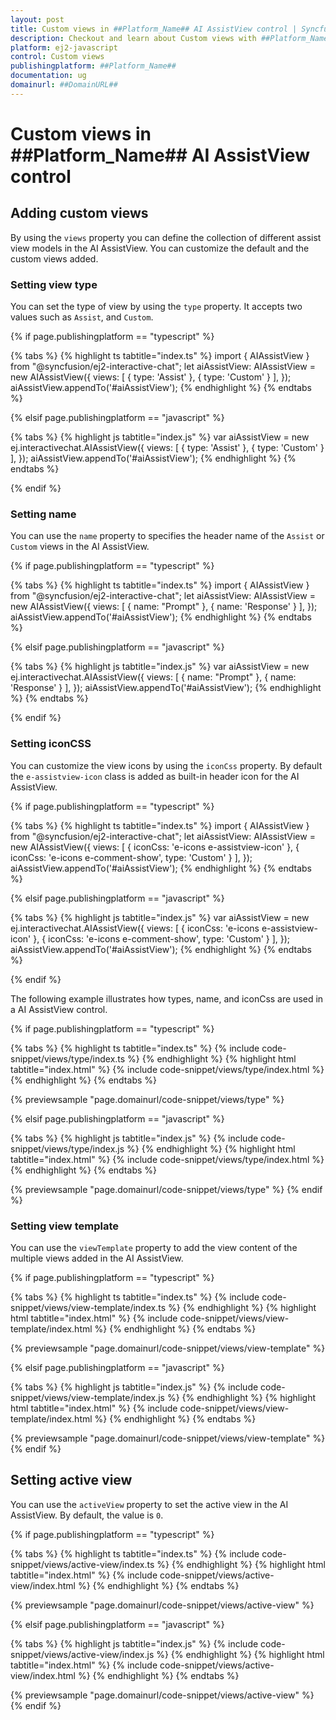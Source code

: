 ```yaml
---
layout: post
title: Custom views in ##Platform_Name## AI AssistView control | Syncfusion
description: Checkout and learn about Custom views with ##Platform_Name## AI AssistView control of Syncfusion Essential JS 2 and more.
platform: ej2-javascript
control: Custom views
publishingplatform: ##Platform_Name##
documentation: ug
domainurl: ##DomainURL##
---
```


# Custom views in ##Platform_Name## AI AssistView control

## Adding custom views

By using the `views` property you can define the collection of different assist view models in the AI AssistView. You can customize the default and the custom views added.

### Setting view type

You can set the type of view by using the `type` property. It accepts two values such as `Assist`, and `Custom`.

{% if page.publishingplatform == "typescript" %}

{% tabs %}
{% highlight ts tabtitle="index.ts" %}
import { AIAssistView } from "@syncfusion/ej2-interactive-chat";
let aiAssistView: AIAssistView = new AIAssistView({
    views: [
        { type: 'Assist' },
        { type: 'Custom' }
    ],
});
aiAssistView.appendTo('#aiAssistView');
{% endhighlight %}
{% endtabs %}

{% elsif page.publishingplatform == "javascript" %}

{% tabs %}
{% highlight js tabtitle="index.js" %}
var aiAssistView = new ej.interactivechat.AIAssistView({
    views: [
        { type: 'Assist' },
        { type: 'Custom' }
    ],
});
aiAssistView.appendTo('#aiAssistView');
{% endhighlight %}
{% endtabs %}

{% endif %}

### Setting name

You can use the `name` property to specifies the header name of the `Assist` or `Custom` views in the AI AssistView.

{% if page.publishingplatform == "typescript" %}

{% tabs %}
{% highlight ts tabtitle="index.ts" %}
import { AIAssistView } from "@syncfusion/ej2-interactive-chat";
let aiAssistView: AIAssistView = new AIAssistView({
    views: [
        { name: "Prompt" },
        { name: 'Response' }
    ],
});
aiAssistView.appendTo('#aiAssistView');
{% endhighlight %}
{% endtabs %}

{% elsif page.publishingplatform == "javascript" %}

{% tabs %}
{% highlight js tabtitle="index.js" %}
var aiAssistView = new ej.interactivechat.AIAssistView({
    views: [
        { name: "Prompt" },
        { name: 'Response' }
    ],
});
aiAssistView.appendTo('#aiAssistView');
{% endhighlight %}
{% endtabs %}

{% endif %}

### Setting iconCSS

You can customize the view icons by using the `iconCss` property. By default the `e-assistview-icon` class is added as built-in header icon for the AI AssistView.

{% if page.publishingplatform == "typescript" %}

{% tabs %}
{% highlight ts tabtitle="index.ts" %}
import { AIAssistView } from "@syncfusion/ej2-interactive-chat";
let aiAssistView: AIAssistView = new AIAssistView({
    views: [
        { iconCss: 'e-icons e-assistview-icon' },
        { iconCss: 'e-icons e-comment-show', type: 'Custom' }
    ],
});
aiAssistView.appendTo('#aiAssistView');
{% endhighlight %}
{% endtabs %}

{% elsif page.publishingplatform == "javascript" %}

{% tabs %}
{% highlight js tabtitle="index.js" %}
var aiAssistView = new ej.interactivechat.AIAssistView({
    views: [
        { iconCss: 'e-icons e-assistview-icon' },
        { iconCss: 'e-icons e-comment-show', type: 'Custom' }
    ],
});
aiAssistView.appendTo('#aiAssistView');
{% endhighlight %}
{% endtabs %}

{% endif %}

The following example illustrates how types, name, and iconCss are used in a AI AssistView control.

{% if page.publishingplatform == "typescript" %}

{% tabs %}
{% highlight ts tabtitle="index.ts" %}
{% include code-snippet/views/type/index.ts %}
{% endhighlight %}
{% highlight html tabtitle="index.html" %}
{% include code-snippet/views/type/index.html %}
{% endhighlight %}
{% endtabs %}

{% previewsample "page.domainurl/code-snippet/views/type" %}

{% elsif page.publishingplatform == "javascript" %}

{% tabs %}
{% highlight js tabtitle="index.js" %}
{% include code-snippet/views/type/index.js %}
{% endhighlight %}
{% highlight html tabtitle="index.html" %}
{% include code-snippet/views/type/index.html %}
{% endhighlight %}
{% endtabs %}

{% previewsample "page.domainurl/code-snippet/views/type" %}
{% endif %}

### Setting view template 

You can use the `viewTemplate` property to add the view content of the multiple views added in the AI AssistView.

{% if page.publishingplatform == "typescript" %}

{% tabs %}
{% highlight ts tabtitle="index.ts" %}
{% include code-snippet/views/view-template/index.ts %}
{% endhighlight %}
{% highlight html tabtitle="index.html" %}
{% include code-snippet/views/view-template/index.html %}
{% endhighlight %}
{% endtabs %}

{% previewsample "page.domainurl/code-snippet/views/view-template" %}

{% elsif page.publishingplatform == "javascript" %}

{% tabs %}
{% highlight js tabtitle="index.js" %}
{% include code-snippet/views/view-template/index.js %}
{% endhighlight %}
{% highlight html tabtitle="index.html" %}
{% include code-snippet/views/view-template/index.html %}
{% endhighlight %}
{% endtabs %}

{% previewsample "page.domainurl/code-snippet/views/view-template" %}
{% endif %}

## Setting active view

You can use the `activeView` property to set the active view in the AI AssistView. By default, the value is `0`.

{% if page.publishingplatform == "typescript" %}

{% tabs %}
{% highlight ts tabtitle="index.ts" %}
{% include code-snippet/views/active-view/index.ts %}
{% endhighlight %}
{% highlight html tabtitle="index.html" %}
{% include code-snippet/views/active-view/index.html %}
{% endhighlight %}
{% endtabs %}

{% previewsample "page.domainurl/code-snippet/views/active-view" %}

{% elsif page.publishingplatform == "javascript" %}

{% tabs %}
{% highlight js tabtitle="index.js" %}
{% include code-snippet/views/active-view/index.js %}
{% endhighlight %}
{% highlight html tabtitle="index.html" %}
{% include code-snippet/views/active-view/index.html %}
{% endhighlight %}
{% endtabs %}

{% previewsample "page.domainurl/code-snippet/views/active-view" %}
{% endif %}

